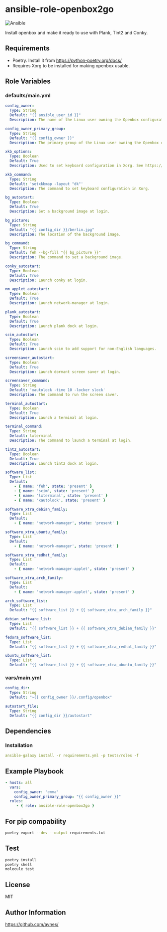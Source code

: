 # ansible-role-openbox2go

![Ansible](https://github.com/avnes/ansible-role-openbox2go/actions/workflows/ansible.yaml/badge.svg)

Install openbox and make it ready to use with Plank, Tint2 and Conky.

## Requirements

- Poetry. Install it from <https://python-poetry.org/docs/>
- Requires Xorg to be installed for making openbox usable.

## Role Variables

### defaults/main.yml

```yaml
config_owner:
  Type: String
  Default: "{{ ansible_user_id }}"
  Description: The name of the Linux user owning the Openbox configuration.

config_owner_primary_group:
  Type: String
  Default: "{{ config_owner }}"
  Description: The primary group of the Linux user owning the Openbox configuration.

xkb_options:
  Type: Boolean
  Default: True
  Description: Used to set keyboard configuration in Xorg. See https://wiki.archlinux.org/index.php/Keyboard_configuration_in_Xorg for more info.

xkb_command:
  Type: String
  Default: 'setxkbmap -layout "dk"'
  Description: The command to set keyboard configuration in Xorg.

bg_autostart:
  Type: Boolean
  Default: True
  Description: Set a background image at login.

bg_picture:
  Type: String
  Default: "{{ config_dir }}/berlin.jpg"
  Description: The location of the background image.

bg_command:
  Type: String
  Default: feh --bg-fill "{{ bg_picture }}"
  Description: The command to set a background image.

conky_autostart:
  Type: Boolean
  Default: True
  Description: Launch conky at login.

nm_applet_autostart:
  Type: Boolean
  Default: True
  Description: Launch network-manager at login.

plank_autostart:
  Type: Boolean
  Default: True
  Description: Launch plank dock at login.

scim_autostart:
  Type: Boolean
  Default: True
  Description: Launch scim to add support for non-English languages.

screensaver_autostart:
  Type: Boolean
  Default: True
  Description: Launch dormant screen saver at login.

screensaver_command:
  Type: String
  Default: 'xautolock -time 10 -locker slock'
  Description: The command to run the screen saver.

terminal_autostart:
  Type: Boolean
  Default: True
  Description: Launch a terminal at login.

terminal_command:
  Type: String
  Default: lxterminal
  Description: The command to launch a terminal at login.

tint2_autostart:
  Type: Boolean
  Default: True
  Description: Launch tint2 dock at login.

software_list:
  Type: List
  Default:
    - { name: 'feh', state: 'present' }
    - { name: 'scim', state: 'present' }
    - { name: 'lxterminal', state: 'present' }
    - { name: 'xautolock', state: 'present' }

software_xtra_debian_family:
  Type: List
  Default:
    - { name: 'network-manager', state: 'present' }

software_xtra_ubuntu_family:
  Type: List
  Default:
    - { name: 'network-manager', state: 'present' }

software_xtra_redhat_family:
  Type: List
  Default:
    - { name: 'network-manager-applet', state: 'present' }

software_xtra_arch_family:
  Type: List
  Default:
    - { name: 'network-manager-applet', state: 'present' }

arch_software_list:
  Type: List
  Default: "{{ software_list }} + {{ software_xtra_arch_family }}"

debian_software_list:
  Type: List
  Default: "{{ software_list }} + {{ software_xtra_debian_family }}"

fedora_software_list:
  Type: List
  Default: "{{ software_list }} + {{ software_xtra_redhat_family }}"

ubuntu_software_list:
  Type: List
  Default: "{{ software_list }} + {{ software_xtra_ubuntu_family }}"
```

### vars/main.yml

```yaml
config_dir:
  Type: String
  Default: "~{{ config_owner }}/.config/openbox"

autostart_file:
  Type: String
  Default: "{{ config_dir }}/autostart"
```

## Dependencies

### Installation

```yaml
ansible-galaxy install -r requirements.yml -p tests/roles -f
```

## Example Playbook

```yaml
- hosts: all
  vars:
    config_owner: "emma"
    config_owner_primary_group: "{{ config_owner }}"
  roles:
     - { role: ansible-role-openbox2go }
```

## For pip compability

```bash
poetry export --dev --output requirements.txt
```

## Test

```bash
poetry install
poetry shell
molecule test
```

## License

MIT

## Author Information

<https://github.com/avnes/>
